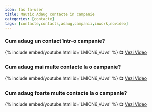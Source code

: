 ```yaml
---
icon: fas fa-user
title: Mautic Adaug contacte în campanie
categories: [contacte]
tags: [contacte,contacts,adaug,campanii,inwork,novideo]
---
```


### <i class='fas fa-user'></i> Cum adaug un contact într-o campanie?

[//]: # (Comming soon video)

{% include embed/youtube.html id='LMlCN6_vUvs' %}
📺 [Vezi Video](https://www.youtube.com/watch?v=LMlCN6_vUvs)

### <i class='fas fa-user'></i> Cum adaug mai multe contacte la o campanie?

[//]: # (Comming soon video)

{% include embed/youtube.html id='LMlCN6_vUvs' %}
📺 [Vezi Video](https://www.youtube.com/watch?v=LMlCN6_vUvs)

### <i class='fas fa-user'></i> Cum adaug foarte multe contacte la o campanie?

[//]: # (Comming soon video)

{% include embed/youtube.html id='LMlCN6_vUvs' %}
📺 [Vezi Video](https://www.youtube.com/watch?v=LMlCN6_vUvs)
